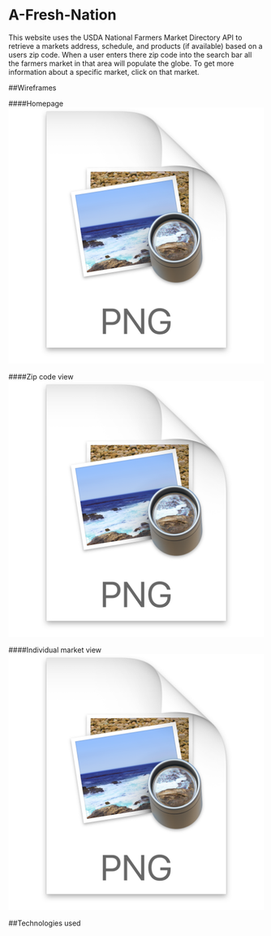 # A-Fresh-Nation

This website uses the USDA National Farmers Market Directory API to retrieve a markets address, schedule, and products (if available) based on a users zip code. When a user enters there zip code into the search bar all the farmers market in that area will populate the globe. To get more information about a specific market, click on that market.

##Wireframes

####Homepage
![](wireframes/homepage.png)

####Zip code view
![](wireframes/zip-code-view.png)

####Individual market view
![](wireframes/individual-market-view.png)

##Technologies used
